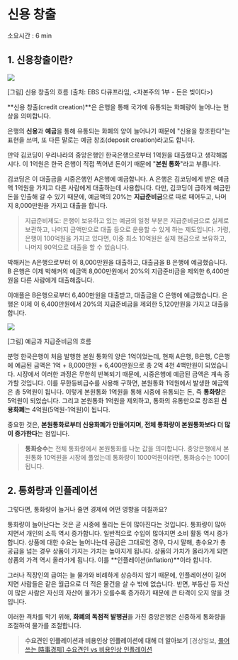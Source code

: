 # 신용 창출

소요시간 : 6 min

## 1. 신용창출이란?

![](https://s3.ap-northeast-2.amazonaws.com/urclass-images/9nuVF7_HPrRWwGO7CYSML-1632967319587.png)

[그림] 신용 창출의 흐름 (출처: EBS 다큐프라임, \<자본주의 1부 - 돈은 빚이다>)



**신용 창출(credit creation)**은 은행을 통해 국가에 유통되는 화폐량이 늘어나는 현상을 의미합니다.

은행의 **신용**과 **예금**을 통해 유통되는 화폐의 양이 늘어나기 때문에 "신용을 창조한다"는 표현을 쓰며, 또 다른 말로는 예금 창조(deposit creation)라고도 합니다.

만약 김코딩이 우리나라의 중앙은행인 한국은행으로부터 1억원을 대출했다고 생각해봅시다. 이 1억원은 한국 은행이 직접 찍어낸 돈이기 때문에 "**본원 통화**"라고 부릅니다.

김코딩은 이 대출금을 시중은행인 A은행에 예금합니다. A 은행은 김코딩에게 받은 예금액 1억원을 가지고 다른 사람에게 대출하는데 사용합니다. 다만, 김코딩이 급하게 예금한 돈을 인출해 갈 수 있기 때문에, 예금액의 20%는 **지급준비금**으로 따로 떼어두고, 나머지 8,000만원을 가지고 대출을 합니다.

> 지급준비제도: 은행이 보유하고 있는 예금의 일정 부분은 지급준비금으로 실제로 보관하고, 나머지 금액만으로 대출 등으로 운용할 수 있게 하는 제도입니다. 가령, 은행이 100억원을 가지고 있다면, 이중 최소 10억원은 실제 현금으로 보유하고, 나머지 90억으로 대출을 할 수 있습니다.

박해커는 A은행으로부터 이 8,000만원을 대출하고, 대출금을 B 은행에 예금했습니다. B 은행은 이제 박해커의 예금액 8,000만원에서 20%의 지급준비금을 제외한 6,400만원을 다른 사람에게 대출해줍니다.

이애플은 B은행으로부터 6,400만원을 대출받고, 대출금을 C 은행에 예금했습니다. 은행은 이제 이 6,400만원에서 20%의 지급준비금을 제외한 5,120만원을 가지고 대출을 합니다.

![](https://s3.ap-northeast-2.amazonaws.com/urclass-images/SIlbIFwqppY7EFDef0VO4-1632967365438.png)

[그림] 예금과 지급준비금의 흐름



분명 한국은행이 처음 발행한 본원 통화의 양은 1억이었는데, 현재 A은행, B은행, C은행에 예금된 금액은 1억 + 8,000만원 + 6,400만원으로 총 2억 4천 4백만원이 되었습니다. 시장에서 이러한 과정은 무한히 반복되기 때문에, 시중은행에 예금된 금액은 계속 증가할 것입니다. 이를 무한등비급수를 사용해 구하면, 본원통화 1억원에서 발생한 예금액은 총 5억원이 됩니다. 이렇게 본원통화 1억원을 통해 시중에 유통되는 돈, 즉 **통화량**은 5억원이 되었습니다. 그리고 본원통화 1억원을 제외하고, 통화의 유통만으로 창조된 **신용화폐**는 4억원(5억원-1억원)이 됩니다.

중요한 것은, **본원통화로부터 신용화폐가 만들어지며, 전체 통화량이 본원통화보다 더 많이 증가한다**는 점입니다.

> **통화승수**는 전체 통화량에서 본원통화를 나눈 값을 의미합니다. 중앙은행에서 본원통화 10억원을 시장에 풀었는데 통화량이 1000억원이라면, 통화승수는 100이 됩니다.





## 2. 통화량과 인플레이션

그렇다면, 통화량이 늘거나 줄면 경제에 어떤 영향을 미칠까요?

통화량이 늘어난다는 것은 곧 시중에 풀리는 돈이 많아진다는 것입니다. 통화량이 많아지면서 개인의 소득 역시 증가합니다. 일반적으로 수입이 많아지면 소비 활동 역시 증가합니다. 상품에 대한 수요는 늘어나는데 공급은 그대로인 경우, 다시 말해, 총수요가 총공급을 넘는 경우 상품이 가지는 가치는 높아지게 됩니다. 상품의 가치가 올라가게 되면 상품의 가격 역시 올라가게 됩니다. 이를 **인플레이션(inflation)**이라 합니다.

그러나 직장인의 급여는 늘 물가와 비례하게 상승하지 않기 때문에, 인플레이션이 길어지면 사람들은 같은 월급으로 더 적은 물건을 살 수 밖에 없습니다. 반면, 부동산 등 자산이 많은 사람은 자신의 자산이 물가가 오를수록 증가하기 때문에 큰 타격이 오지 않을 것입니다.

이러한 격차를 막기 위해, **화폐의 독점적 발행권**을 가진 중앙은행은 신중하게 통화량을 조절하여 물가를 조절합니다.

> **수요견인 인플레이션과 비용인상 인플레이션에 대해 더 알아보기** [경상일보, [풀어쓰는 時事경제\] 수요견인 vs 비용인상 인플레이션](http://www.ksilbo.co.kr/news/articleView.html?idxno=337063)